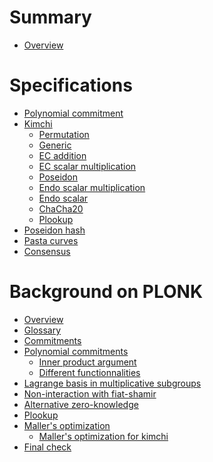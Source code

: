 # Summary

- [Overview](./crypto/overview.md)

# Specifications

- [Polynomial commitment](./specs/polynomial_commitment.md)
- [Kimchi](./specs/kimchi/kimchi.md)
  - [Permutation](./specs/kimchi/permutation.md)
  - [Generic](./specs/kimchi/generic.md)
  - [EC addition]()
  - [EC scalar multiplication]()
  - [Poseidon](./specs/kimchi/poseidon.md)
  - [Endo scalar multiplication]()
  - [Endo scalar]()
  - [ChaCha20](./specs/kimchi/chacha20.md)
  - [Plookup](./specs/kimchi/plookup.md)
- [Poseidon hash](./specs/poseidon.md)
- [Pasta curves](./specs/pasta_curves.md)
- [Consensus]()

# Background on PLONK

- [Overview](./crypto/plonk/overview.md)
- [Glossary](./crypto/plonk/glossary.md)
- [Commitments](./crypto/plonk/commitments.md)
- [Polynomial commitments](./crypto/plonk/polynomial_commitments.md)
  - [Inner product argument](./crypto/plonk/inner_product.md)
  - [Different functionnalities](./crypto/plonk/inner_product_api.md)
- [Lagrange basis in multiplicative subgroups](./crypto/plonk/lagrange.md)
- [Non-interaction with fiat-shamir](./crypto/plonk/fiat_shamir.md)
- [Alternative zero-knowledge](./crypto/plonk/zkpm.md)
- [Plookup](./crypto/plonk/plookup.md)
- [Maller's optimization](./crypto/plonk/maller.md)
  - [Maller's optimization for kimchi](./crypto/plonk/maller_15.md)
- [Final check](./crypto/plonk/final_check.md)
